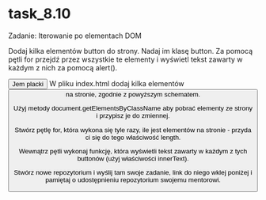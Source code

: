 # task_8.10

Zadanie: Iterowanie po elementach DOM

Dodaj kilka elementów button do strony. Nadaj im klasę button. Za pomocą pętli for przejdź przez wszystkie te elementy i wyświetl tekst zawarty w każdym z nich za pomocą alert().

<button class="button">Jem placki</button>
W pliku index.html dodaj kilka elementów <button> na stronie, zgodnie z powyższym schematem.

Użyj metody document.getElementsByClassName aby pobrać elementy ze strony i przypisz je do zmiennej.

Stwórz pętlę for, która wykona się tyle razy, ile jest elementów na stronie - przyda ci się do tego właściwość length.

Wewnątrz pętli wykonaj funkcję, która wyświetli tekst zawarty w każdym z tych buttonów (użyj właściwości innerText).

Stwórz nowe repozytorium i wyślij tam swoje zadanie, link do niego wklej poniżej i pamiętaj o udostępnieniu repozytorium swojemu mentorowi.